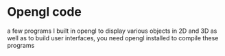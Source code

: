 # Opengl code
a few programs I built in opengl to display various objects in 2D and 3D as well as to build user interfaces, you need opengl installed to compile these programs
